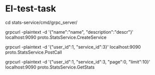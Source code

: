 # EI-test-task

cd stats-service/cmd/grpc_server/

grpcurl -plaintext -d '{"name":"name", "description":"descr"}' localhost:9090 proto.StatsService.CreateService

grpcurl -plaintext -d '{"user_id":1, "service_id":3}' localhost:9090 proto.StatsService.PostCall

grpcurl -plaintext -d '{"user_id":1, "service_id":3, "page":0, "limit":10}' localhost:9090 proto.StatsService.GetStats